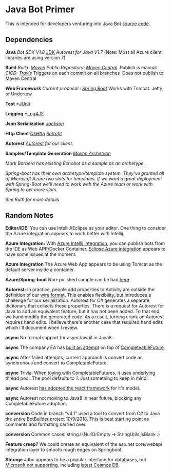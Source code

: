 # Java Bot Primer

This is intended for  developers venturing into Java Bot [source code]( https://github.com/Microsoft/botbuilder-java).

## Dependencies
**Java**
   *Bot SDK V1.8* [JDK](https://www.oracle.com/technetwork/java/javase/downloads/jdk8-downloads-2133151.html)
   *Autorest for Java V1.7* (Note: Most all Azure client libraries are using version 7)

**Build**
   *Build: [Maven](https://maven.apache.org/what-is-maven.html)*
   *Public Repository: [Maven Central](https://search.maven.org/)*
​       Publish is manual
   *CICD: [Travis](https://travis-ci.org/Microsoft/botbuilder-java)*
​       Triggers on each commit on all branches
​       Does not publish to Maven Central

**Web Framework**
   *Current proposal :  [Spring Boot](http://spring.io/projects/spring-boot)*
   Works with Tomcat. Jetty or Undertow

**Test**
   *[JUnit](https://junit.org/junit5/)

**Logging**
   *[Log4J2](https://logging.apache.org/log4j/2.x/)

**Json Serialization**
   *[Jackson](https://github.com/FasterXML/jackson)*

**Http Client**
   *[OkHttp](http://square.github.io/okhttp/)*
   *[Retrofit](https://square.github.io/retrofit/)*

**Autorest**
   *[Autorest](https://github.com/Azure/autorest-clientruntime-for-java) for our client.*

**Samples/Template Generation**
   *[Maven Archetype](https://maven.apache.org/guides/introduction/introduction-to-archetypes.html)*

   *Mark Barbera has existing Echobot as a sample as an archetype.*

   *Spring-boot has their own  archetype/template system.  They've granted all of Microsoft Azure two slots for templates.  If we want a great deployment with Spring-Boot we'll need to  work with the Azure team or work with Spring to get more slots.*

   *See Ruth for more details*
   

## Random Notes
   **Editor/IDE:** You can use IntelliJ/Eclipse as your editor.  One thing to consider, the Azure integration appears to work better with Intellij.

   **Azure Integration:** With [Azure Intellij integration](https://plugins.jetbrains.com/plugin/8053-azure-toolkit-for-intellij), you can publish bots from the IDE as Web APP/Docker Container.  [Eclipse Azure integration](https://docs.microsoft.com/en-us/java/azure/eclipse/azure-toolkit-for-eclipse?view=azure-java-stable) appears to have some issues at the moment.

   **Azure Integration** The Azure Web App appears to be using Tomcat as the default server inside a container.

   **Azure/Spring-boot** Non-polished sample can be had  [here](https://github.com/daveta/java_spring_bot)

   **Autorest:** In practice, people add properties to Activity are outside the definition of our  [wire format](https://github.com/Microsoft/BotBuilder/blob/master/specs/botframework-activity/botframework-activity.md).  This enables flexibility, but introduces a challenge for our serialization.  Autorest for C# generates a separate dictionary that collects these  properties.  There is a request for Autorest for Java to add an equivalent feature, but it has not been added.  To that end, we hand modify the generated code.
As a result, turning crank on Autorest requires hand edits.  I believe there's another case that required hand edits which i'll document when I review.

   **async** No formal support for async/await in Java8.

   **async** The company EA has [built an attempt](https://github.com/electronicarts/ea-async) on top of [CompleteableFuture](https://docs.oracle.com/javase/8/docs/api/java/util/concurrent/CompletableFuture.html).

   **async** After failed attempts, current approach is convert code as  synchronous and convert to CompletableFuture.

   **async** Trivia: When toying with CompletableFutures, it uses underlying thread pool.  The pool defaults to *1*.  Just something to keep in mind..

   **async** Autorest [has adopted the react framework](https://github.com/ReactiveX/RxJava) for it's model.

   **async** Autorest not moving to Java8 in near future, blocking any CompletableFuture adoption.

   **conversion** Code in branch "v4.1" used a tool to convert from C# to Java the entire BotBuilder project 10/9/2018.  This is best starting point as comments and formating carried over.

   **conversion** Common cases: string.IsNullOrEmpty => StringUtils.isBlank :)

   **Feature creep?** We could create an equivalent of the asp.net core/webapi integration layer to smooth rough edges on Springboot

   **Storage** Jdbc appears to be a popular interface for databases, but [Microsoft not supporting](https://www.oracle.com/technetwork/java/index-136695.html), including [latest Cosmos DB](https://docs.microsoft.com/en-us/azure/cosmos-db/sql-api-sdk-java).
